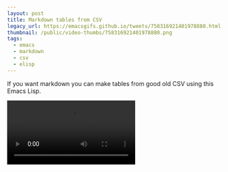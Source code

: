 ```yaml
---
layout: post
title: Markdown tables from CSV
legacy_url: https://emacsgifs.github.io/tweets/758316921401978880.html.html
thumbnail: /public/video-thumbs/758316921401978880.png
tags:
  - emacs
  - markdown
  - csv
  - elisp
---
```


If you want markdown you can make tables from good old CSV using this Emacs Lisp.

<script src="https://gist.github.com/jasonm23/4c221d4d5d34840d8e73c9425081e276.js"></script>

<video controls autoplay loop>
  <source src="/public/videos/758316921401978880.mp4" type="video/mp4">
  Sorry your browser does not support the video tag, maybe time to upgrade?
</video>

